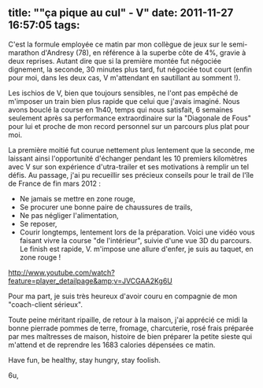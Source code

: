 title: ""ça pique au cul" - V"
date: 2011-11-27 16:57:05
tags:
---

C'est la formule employée ce matin par mon collègue de jeux sur le semi-marathon d'Andresy (78), en référence à la superbe côte de 4%, gravie à deux reprises. Autant dire que si la première montée fut négociée dignement, la seconde, 30 minutes plus tard, fut négociée tout court (enfin pour moi, dans les deux cas, V m'attendant en sautillant au somment !).

Les ischios de V, bien que toujours sensibles, ne l'ont pas empêché de m'imposer un train bien plus rapide que celui que j'avais imaginé. Nous avons bouclé la course en 1h40, temps qui nous satisfait, 6 semaines seulement après sa performance extraordinaire sur la "Diagonale de Fous" pour lui et proche de mon record personnel sur un parcours plus plat pour moi.

La première moitié fut courue nettement plus lentement que la seconde, me laissant ainsi l'opportunité d'échanger pendant les 10 premiers kilomètres avec V sur son expérience d'utra-trailer et ses motivations à remplir un tel défis. Au passage, j'ai pu recueillir ses précieux conseils pour le trail de l'île de France de fin mars 2012 :

*   Ne jamais se mettre en zone rouge,
*   Se procurer une bonne paire de chaussures de trails,
*   Ne pas négliger l'alimentation,
*   Se reposer,
*   Courir longtemps, lentement lors de la préparation.
Voici une vidéo vous faisant vivre la course "de l'intérieur", suivie d'une vue 3D du parcours. Le finish est rapide, V. m'impose une allure d'enfer, je suis au taquet, en zone rouge !

http://www.youtube.com/watch?feature=player_detailpage&amp;v=JVCGAA2Kg6U

Pour ma part, je suis très heureux d'avoir couru en compagnie de mon "coach-client sérieux".

Toute peine méritant ripaille, de retour à la maison, j'ai apprécié ce midi la bonne pierrade pommes de terre, fromage, charcuterie, rosé frais préparée par mes maîtresses de maison, histoire de bien préparer la petite sieste qui m'attend et de reprendre les 1683 calories dépensées ce matin.

Have fun, be healthy, stay hungry, stay foolish.

6u,
